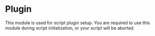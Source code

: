 # Plugin

This module is used for script plugin setup. You are required to use this module during script initialization, or your script will be aborted.
